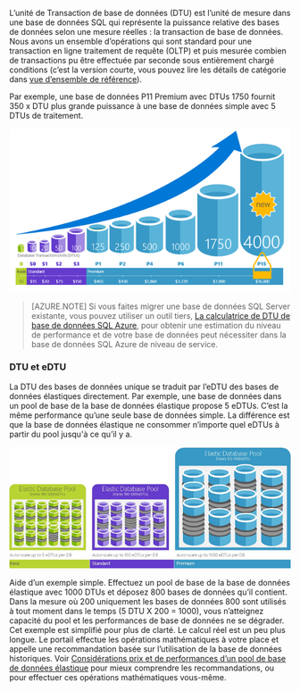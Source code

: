 L’unité de Transaction de base de données (DTU) est l’unité de mesure dans une base de données SQL qui représente la puissance relative des bases de données selon une mesure réelles : la transaction de base de données. Nous avons un ensemble d’opérations qui sont standard pour une transaction en ligne traitement de requête (OLTP) et puis mesurée combien de transactions pu être effectuée par seconde sous entièrement chargé conditions (c’est la version courte, vous pouvez lire les détails de catégorie dans [vue d’ensemble de référence](../articles/sql-database/sql-database-benchmark-overview.md)). 

Par exemple, une base de données P11 Premium avec DTUs 1750 fournit 350 x DTU plus grande puissance à une base de données simple avec 5 DTUs de traitement. 

![Introduction à la base de données SQL : unique DTUs de base de données par niveau et niveau.](./media/sql-database-understanding-dtus/single_db_dtus.png)

>[AZURE.NOTE] Si vous faites migrer une base de données SQL Server existante, vous pouvez utiliser un outil tiers, [La calculatrice de DTU de base de données SQL Azure](http://dtucalculator.azurewebsites.net/), pour obtenir une estimation du niveau de performance et de votre base de données peut nécessiter dans la base de données SQL Azure de niveau de service.

### <a name="dtu-vs-edtu"></a>DTU et eDTU

La DTU des bases de données unique se traduit par l’eDTU des bases de données élastiques directement. Par exemple, une base de données dans un pool de base de la base de données élastique propose 5 eDTUs. C’est la même performance qu’une seule base de données simple. La différence est que la base de données élastique ne consommer n’importe quel eDTUs à partir du pool jusqu'à ce qu’il y a. 

![Introduction à la base de données SQL : élastiques pools par niveau.](./media/sql-database-understanding-dtus/sqldb_elastic_pools.png)

Aide d’un exemple simple. Effectuez un pool de base de la base de données élastique avec 1000 DTUs et déposez 800 bases de données qu’il contient. Dans la mesure où 200 uniquement les bases de données 800 sont utilisés à tout moment dans le temps (5 DTU X 200 = 1000), vous n’atteignez capacité du pool et les performances de base de données ne se dégrader. Cet exemple est simplifié pour plus de clarté. Le calcul réel est un peu plus longue. Le portail effectue les opérations mathématiques à votre place et appelle une recommandation basée sur l’utilisation de la base de données historiques. Voir [Considérations prix et de performances d’un pool de base de données élastique](../articles/sql-database/sql-database-elastic-pool-guidance.md) pour mieux comprendre les recommandations, ou pour effectuer ces opérations mathématiques vous-même. 
